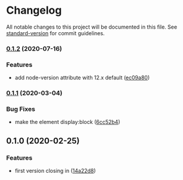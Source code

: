 # Changelog

All notable changes to this project will be documented in this file. See [standard-version](https://github.com/conventional-changelog/standard-version) for commit guidelines.

### [0.1.2](https://github.com/tpluscode/wc-runkit/compare/v0.1.1...v0.1.2) (2020-07-16)


### Features

* add node-version attribute with 12.x default ([ec09a80](https://github.com/tpluscode/wc-runkit/commit/ec09a802f831adf5816f86bf29b15afb770b4a21))

### [0.1.1](https://github.com/tpluscode/wc-runkit/compare/v0.1.0...v0.1.1) (2020-03-04)


### Bug Fixes

* make the element display:block ([6cc52b4](https://github.com/tpluscode/wc-runkit/commit/6cc52b4a47b8d3e7487e5284bde6f13c66ac9c46))

## 0.1.0 (2020-02-25)


### Features

* first version closing in ([14a22d8](https://github.com/tpluscode/wc-runkit/commit/14a22d810e8a816483079314baa26bd2f5cbb3c4))

